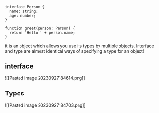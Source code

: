 ```
interface Person {
  name: string;
  age: number;
}

function greet(person: Person) {
  return 'Hello ' + person.name;
}
```
it is an object which allows you use its types by multiple objects.
Interface and type are almost identical ways of specifying a type for an object!
## interface

![[Pasted image 20230927184614.png]]
## Types

![[Pasted image 20230927184703.png]]
